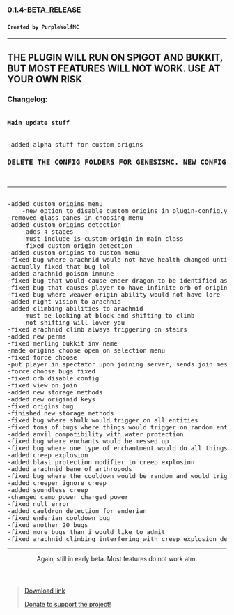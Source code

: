 <h3>0.1.4-BETA_RELEASE<h3>
<h4><code>Created by PurpleWolfMC</code><h4>
<hr>
<h2>THE PLUGIN WILL RUN ON SPIGOT AND BUKKIT, BUT MOST FEATURES WILL NOT WORK. USE AT YOUR OWN RISK</h2>
<h3>Changelog:</h3>
<pre>
<h4>Main update stuff</h4>
-added alpha stuff for custom origins
<h3>DELETE THE CONFIG FOLDERS FOR GENESISMC. NEW CONFIG OPTIONS HAVE COME AND THEY WILL BREAK IF NOT LOADED CORRECTLY</h3>
<hr>
-added custom origins menu
    -new option to disable custom origins in plugin-config.yml
-removed glass panes in choosing menu
-added custom origins detection
    -adds 4 stages
    -must include is-custom-origin in main class
    -fixed custom origin detection
-added custom origins to custom menu
-fixed bug where arachnid would not have health changed until they left the server
-actually fixed that bug lol
-added arachnid poison immune
-fixed bug that would cause ender dragon to be identified as an arachnid origin
-fixed bug that causes player to have infinite orb of origins if they use it with 2 or more in hand
-fixed bug where weaver origin ability would not have lore
-added night vision to arachnid
-added climbing abilities to arachnid
    -must be looking at block and shifting to climb
    -not shifting will lower you
-fixed arachnid climb always triggering on stairs
-added new perms
-fixed merling bukkit inv name
-made origins choose open on selection menu
-fixed force choose
-put player in spectator upon joining server, sends join message after
-force choose bugs fixed
-fixed orb disable config
-fixed view on join
-added new storage methods
-added new originid keys
-fixed origins bug
-finished new storage methods
-fixed bug where shulk would trigger on all entities
-fixed tons of bugs where things would trigger on random entities upon interacting with them
-added anvil compatibility with water protection
-fixed bug where enchants would be messed up
-fixed bug where one type of enchantment would do all things
-added creep explosion
-added blast protection modifier to creep explosion
-added arachnid bane of arthropods
-fixed bug where the cooldown would be random and would trigger for shulk origin
-added creeper ignore creep
-added soundless creep
-changed camo power charged power
-fixed null error
-added cauldron detection for enderian
-fixed enderian cooldown bug
-fixed another 20 bugs
-fixed more bugs than i would like to admit
-fixed arachnid climbing interfering with creep explosion detection
</pre>
<hr>
<header>Again, still in early beta. Most features do not work atm.</header>
<blockquote><a href="https://modrinth.com/plugins/GenesisMC" rel="noopener nofollow ugc">Download link</a>

<a href="https://streamelements.com/purplewolfmc/tip" rel="noopener nofollow ugc">Donate to support the project!</a>
</blockquote>
